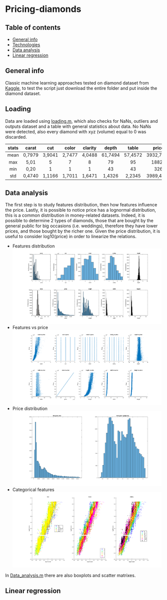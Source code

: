 # Pricing-diamonds

## Table of contents
* [General info](#general-info)
* [Technologies](#Loading)
* [Data analysis](#Data-analysis)
* [Linear regression](#linear-regression)

## General info
Classic machine learning approaches tested on diamond dataset from [Kaggle](https://www.kaggle.com/shivam2503/diamonds/home), to test the script just download the entire folder and put inside the diamond dataset.
	
## Loading
Data are loaded using [loading.m](https://github.com/Ste29/Pricing-diamonds/blob/master/loading.m), which also checks for NaNs, outliers and outputs dataset and a table with general statistics about data. No NaNs were detected, also every diamond with xyz (volume) equal to 0 was discarded.

| stats       | carat       | cut         | color         |    clarity    |     depth       |    table     |    price    |    x        |        y      |        z      |
| :----:      |    :----:   |   :----:    |    :----:     |   :----:      |     :----:      |  :----:      |    :----:   |   :----:    |    :----:     |   :----:      |
| mean        | 0,7979      | 3,9041      | 2,7477        |  4,0488       |    61,7494      |  57,4572     | 3932,7997   |   5,7312    |    5,7345     |    3,5387     |
| max         | 5,01        | 5           |  7            |  8            |     79          |  95          |  18823      |  10,74      |    58,9       |   31,8        |
| min         | 0,20        | 1           |  1            |  1            |     43          |  43          |  326        |  0          |     0         |   0           |
| std         | 0,4740      | 1,1166      |  1,7011       |  1,6471       |     1,4326      |  2,2345      |  3989,4397  |  1,1218     |     1,1421    |   0,7057      |



## Data analysis

The first step is to study features distribution, then how features influence the price. Lastly, it is possible to notice price has a lognormal distribution, this is a common distribution in money-related datasets. Indeed, it is possible to determine 2 types of diamonds, those that are bought by the general public for big occasions (i.e. weddings), therefore they have lower prices, and those bought by the richer one. Given the price distribution, it is useful to consider log10(price) in order to linearize the relations.

- Features distribution 
![feat_dist](https://github.com/Ste29/Pricing-diamonds/blob/master/img/features_distrib.png)
- Features vs price
![feat_price](https://github.com/Ste29/Pricing-diamonds/blob/master/img/Feat_vs_price.png)
- Price distribution
![price](https://github.com/Ste29/Pricing-diamonds/blob/master/img/price.png)
- Categorical features
![price](https://github.com/Ste29/Pricing-diamonds/blob/master/img/categorical_feat.png)

In [Data_analysis.m](https://github.com/Ste29/Pricing-diamonds/blob/master/scripts/Data_analysis.m) there are also boxplots and scatter matrixes.

## Linear regression

